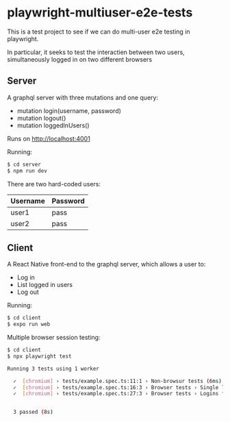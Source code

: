 # playwright-multiuser-e2e-tests
This is a test project to see if we can do multi-user e2e testing in playwright.

In particular, it seeks to test the interactien between two users, simultaneously logged in on two different browsers


## Server

A graphql server with three mutations and one query:

* mutation login(username, password)
* mutation logout()
* mutation loggedInUsers()

Runs on [http://localhost:4001](http://localhost:4001)

Running:

```bash
$ cd server
$ npm run dev
```

There are two hard-coded users:

| Username | Password | 
| ---------|----------|
| user1    | pass     |
| user2    | pass     |


## Client

A React Native front-end to the graphql server, which allows a user to:
* Log in
* List logged in users
* Log out

Running:

```bash
$ cd client
$ expo run web
```

Multiple browser session testing:

```bash
$ cd client
$ npx playwright test

Running 3 tests using 1 worker

  ✓  [chromium] › tests/example.spec.ts:11:1 › Non-browsur tests (6ms)
  ✓  [chromium] › tests/example.spec.ts:16:3 › Browser tests › Single log i (2s)
  ✓  [chromium] › tests/example.spec.ts:27:3 › Browser tests › Logins from  (5s)


  3 passed (8s)
```